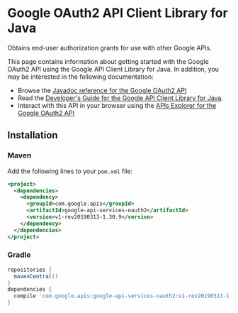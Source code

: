 # Google OAuth2 API Client Library for Java

Obtains end-user authorization grants for use with other Google APIs.

This page contains information about getting started with the Google OAuth2 API
using the Google API Client Library for Java. In addition, you may be interested
in the following documentation:

* Browse the [Javadoc reference for the Google OAuth2 API][javadoc]
* Read the [Developer's Guide for the Google API Client Library for Java][google-api-client].
* Interact with this API in your browser using the [APIs Explorer for the Google OAuth2 API][api-explorer]

## Installation

### Maven

Add the following lines to your `pom.xml` file:

```xml
<project>
  <dependencies>
    <dependency>
      <groupId>com.google.apis</groupId>
      <artifactId>google-api-services-oauth2</artifactId>
      <version>v1-rev20190313-1.30.9</version>
    </dependency>
  </dependencies>
</project>
```

### Gradle

```gradle
repositories {
  mavenCentral()
}
dependencies {
  compile 'com.google.apis:google-api-services-oauth2:v1-rev20190313-1.30.9'
}
```

[javadoc]: https://googleapis.dev/java/google-api-services-oauth2/latest/index.html
[google-api-client]: https://github.com/googleapis/google-api-java-client/
[api-explorer]: https://developers.google.com/apis-explorer/#p/oauth2/v1/

